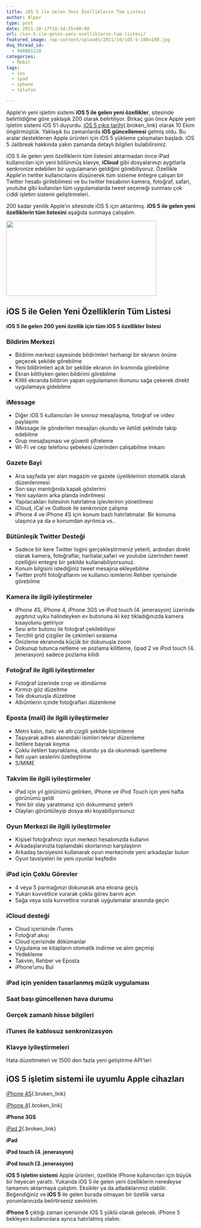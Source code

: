 ```yaml
---
title: iOS 5 ile Gelen Yeni Özelliklerin Tüm Listesi
author: Alper
type: post
date: 2011-10-17T18:54:55+00:00
url: /ios-5-ile-gelen-yeni-ozelliklerin-tum-listesi/
featured_image: /wp-content/uploads/2011/10/iOS-5-100x100.jpg
dsq_thread_id:
  - 948801110
categories:
  - Mobil
tags:
  - ios
  - ipad
  - iphone
  - telefon

---
```

Apple&#8217;ın yeni işletim sistemi **iOS 5 ile gelen yeni özellikler**, sitesinde belirtildiğine göre yaklaşık 200 olarak belirtiliyor. Birkaç gün önce Apple yeni işletim sistemi iOS 5&#8217;i duyurdu. [iOS 5 çıkış tarihi][1]{.broken_link} olarak 10 Ekim öngörmüştük. Yaklaşık bu zamanlarda **iOS güncellemesi** gelmiş oldu. Bu aralar desteklenen Apple ürünleri için iOS 5 yükleme çalışmaları başladı. iOS 5 Jailbreak hakkında yakın zamanda detaylı bilgileri bulabilirsiniz.

iOS 5 ile gelen yeni özelliklerin tüm listesini aktarmadan önce iPad kullanıcıları için yeni bölünmüş klavye, **iCloud** gibi dosyalarınızı aygıtlarla senkronize edebilen bir uygulamanın geldiğini görebiliyoruz. Özellikle Apple&#8217;ın twitter kullanıcılarını düşünerek tüm sisteme entegre çalışan bir Twitter hesabı girilebilmesi ve bu twitter hesabının kamera, fotoğraf, safari, youtube gibi kullanılan tüm uygulamalarda tweet seçeneği sunması çok ciddi işletim sistemi geliştirmeleri.

200 kadar yenilik Apple&#8217;ın sitesinde iOS 5 için aktarılmış. **iOS 5 ile gelen yeni özelliklerin tüm listesini** aşağıda sunmaya çalışalım.

<img class="alignnone size-full wp-image-6887" title="iOS-5" src="https://www.murekkep.org/wp-content/uploads/2011/10/iOS-5.jpg" alt="" width="400" height="200" srcset="https://www.murekkep.org/wp-content/uploads/2011/10/iOS-5.jpg 400w, https://www.murekkep.org/wp-content/uploads/2011/10/iOS-5-300x150.jpg 300w" sizes="(max-width: 400px) 100vw, 400px" /> 

## iOS 5 ile Gelen Yeni Özelliklerin Tüm Listesi

**iOS 5 ile gelen 200 yeni özellik için tüm iOS 5 özellikler listesi**

### Bildirim Merkezi

  * Bildirim merkezi sayesinde bildirimleri herhangi bir ekranın önüne geçecek şekilde görebilme
  * Yeni bildirimleri açık bir şekilde ekranın ön kısmında görebilme
  * Ekran kilitliyken gelen bildirimi görebilme
  * Kilitli ekranda bildirim yapan uygulamanın ikonunu sağa çekerek direkt uygulamaya gidebilme

### iMessage

  * Diğer iOS 5 kullanıcıları ile sınırsız mesajlaşma, fotoğraf ve video paylaşımı
  * iMessage ile gönderilen mesajları okundu ve iletildi şeklinde takip edebilme
  * Grup mesajlaşması ve güvenli şifreleme
  * Wi-Fi ve cep telefonu şebekesi üzerinden çalışabilme imkanı

### Gazete Bayi

  * Ana sayfada yer alan magazin ve gazete üyeliklerinin otomatik olarak düzenlenmesi
  * Son sayı mantığında kapak gösterimi
  * Yeni sayıların arka planda indirilmesi
  * Yapılacakları listesinin hatırlatma işlevlerinin yönetilmesi
  * iCloud, iCal ve Outlook ile senkronize çalışma
  * iPhone 4 ve iPhone 4S için konum bazlı hatırlatmalar. Bir konuma ulaşınca ya da o konumdan ayrılınca vs..

### Bütünleşik Twitter Desteği

  * Sadece bir kere Twitter logini gerçekleştirmeniz yeterli, ardından direkt olarak kamera, fotoğraflar, haritalar,safari ve youtube üzerinden tweet özelliğini entegre bir şekilde kullanabiliyorsunuz.
  * Konum bilgisini istediğiniz tweet mesajına ekleyebilme
  * Twitter profil fotoğraflarını ve kullanıcı isimlerini Rehber içerisinde görebilme

### Kamera ile ilgili iyileştirmeler

  * iPhone 4S, iPhone 4, iPhone 3GS ve iPod touch (4. jenerasyon) üzerinde aygıtınız uyku halindeyken ev butonuna iki kez tıkladığınızda kamera kısayolunu getiriyor
  * Sesi artır butonu ile fotoğraf çekilebiliyor
  * Tercihli grid çizgiler ile çekimleri sıralama
  * Önizleme ekranında küçük bir dokunuşla zoom
  * Dokunup tutunca netleme ve pozlama kilitleme, (ipad 2 ve iPod touch (4. jenerasyon) sadece pozlama kilidi

### Fotoğraf ile ilgili iyileştirmeler

  * Fotoğraf üzerinde crop ve döndürme
  * Kırmızı göz düzeltme
  * Tek dokunuşla düzeltme
  * Albümlerin içinde fotoğrafları düzenleme

### Eposta (mail) ile ilgili iyileştirmeler

  * Metni kalın, italic ve altı çizgili şekilde biçimleme
  * Taşıyarak adres alanındaki isimleri tekrar düzenleme
  * İletilere bayrak koyma
  * Çoklu iletileri bayraklama, okundu ya da okunmadı işaretleme
  * İleti uyarı seslerini özelleştirme
  * S/MIME

### Takvim ile ilgili iyileştirmeler

  * iPad için yıl görünümü gelirken, iPhone ve iPod Touch için yeni hafta görünümü geldi
  * Yeni bir olay yaratmanız için dokunmanız yeterli
  * Olayları görüntüleyip dosya eki koyabiliyorsunuz

### Oyun Merkezi ile ilgili iyileştirmeler

  * Kişisel fotoğrafınızı oyun merkezi hesabınızda kullanın
  * Arkadaşlarınızla toplamdaki skorlarınızı karşılaştırın
  * Arkadaş tavsiyesini kullanarak oyun merkezinde yeni arkadaşlar bulun
  * Oyun tavsiyeleri ile yeni oyunlar keşfedin

### iPad için Çoklu Görevler

  * 4 veya 5 parmağınızı dokunarak ana ekrana geçiş
  * Yukarı kuvvetlice vurarak çoklu görev barını açın
  * Sağa veya sola kuvvetlice vurarak uygulamalar arasında geçin

### iCloud desteği

  * Cloud içerisinde iTunes
  * Fotoğraf akışı
  * Cloud içerisinde dökümanlar
  * Uygulama ve kitapların otomatik indirme ve alım geçmişi
  * Yedekleme
  * Takvim, Rehber ve Eposta
  * iPhone&#8217;umu Bul

### iPad için yeniden tasarlanmış müzik uygulaması

### Saat başı güncellenen hava durumu

### Gerçek zamanlı hisse bilgileri

### iTunes ile kablosuz senkronizasyon

### Klavye iyileştirmeleri

Hata düzeltmeleri ve 1500 den fazla yeni geliştirme API&#8217;leri

## iOS 5 işletim sistemi ile uyumlu Apple cihazları

[iPhone 4S][2]{.broken_link}

[iPhone 4][3]{.broken_link}

**iPhone 3GS**

[iPad 2][4]{.broken_link}

**iPad**

**iPod touch (4. jenerasyon)**

**iPod touch (3. jenerasyon)**

**iOS 5 işletim sistemi** Apple ürünleri, özellikle iPhone kullanıcıları için büyük bir heyecan yarattı. Yukarıda iOS 5 ile gelen yeni özelliklerin neredeyse tamamını aktarmaya çalıştım. Eksikler ya da atladıklarımız olabilir. Beğendiğiniz ve **iOS 5** ile gelen burada olmayan bir özellik varsa yorumlarınızda belirtirseniz sevinirim.

**iPhone 5** çıktığı zaman içerisinde iOS 5 yüklü olarak gelecek. iPhone 5 bekleyen kullanıcılara ayrıca hatırlatmış olalım.

 [1]: https://www.murekkep.org/ios-5-0-cikis-tarihi-yaklasiyor-peki-iphone-5-ne-zaman-6826
 [2]: https://www.murekkep.org/ucuz-ve-uygun-fiyatli-iphone-4-iphone-4s-6605
 [3]: https://www.murekkep.org/apple-iphone-4-incelemesi-3542
 [4]: https://www.murekkep.org/apple-ipad-2-ozellikleri-5112